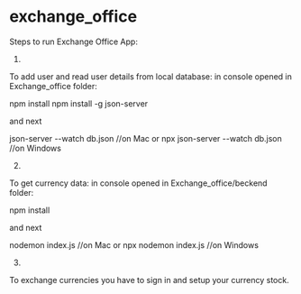 # exchange_office

Steps to run Exchange Office App:


1. 
To add user and read user details from local database:
in console opened in Exchange_office folder: 

npm install
npm install -g json-server

and next

json-server --watch db.json //on Mac
or
npx json-server --watch db.json //on Windows

2. 
To get currency data:
in console opened in Exchange_office/beckend folder:   

npm install 

and next

nodemon index.js //on Mac 
or 
npx nodemon index.js //on Windows


3. 
To exchange currencies you have to sign in and setup your currency stock.


